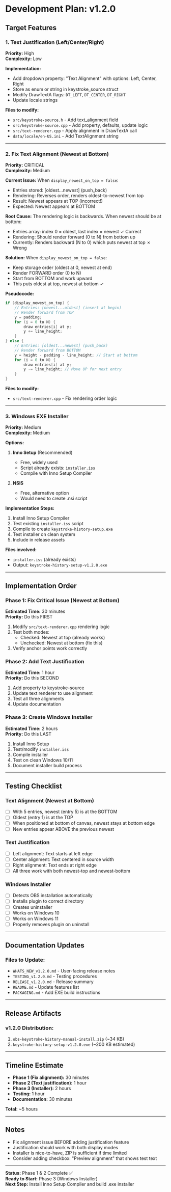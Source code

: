 # Development Plan: v1.2.0

## Target Features

### 1. Text Justification (Left/Center/Right)
**Priority:** High  
**Complexity:** Low

**Implementation:**
- Add dropdown property: "Text Alignment" with options: Left, Center, Right
- Store as enum or string in keystroke_source struct
- Modify DrawTextA flags: `DT_LEFT`, `DT_CENTER`, `DT_RIGHT`
- Update locale strings

**Files to modify:**
- `src/keystroke-source.h` - Add text_alignment field
- `src/keystroke-source.cpp` - Add property, defaults, update logic
- `src/text-renderer.cpp` - Apply alignment in DrawTextA call
- `data/locale/en-US.ini` - Add TextAlignment string

---

### 2. Fix Text Alignment (Newest at Bottom)
**Priority:** CRITICAL  
**Complexity:** Medium

**Current Issue:**
When `display_newest_on_top = false`:
- Entries stored: [oldest...newest] (push_back)
- Rendering: Reverses order, renders oldest-to-newest from top
- Result: Newest appears at TOP (incorrect!)
- Expected: Newest appears at BOTTOM

**Root Cause:**
The rendering logic is backwards. When newest should be at bottom:
- Entries array: index 0 = oldest, last index = newest ✓ Correct
- Rendering: Should render forward (0 to N) from bottom up
- Currently: Renders backward (N to 0) which puts newest at top ✗ Wrong

**Solution:**
When `display_newest_on_top = false`:
- Keep storage order (oldest at 0, newest at end)
- Render FORWARD order (0 to N) 
- Start from BOTTOM and work upward
- This puts oldest at top, newest at bottom ✓

**Pseudocode:**
```cpp
if (display_newest_on_top) {
    // Entries: [newest...oldest] (insert at begin)
    // Render forward from TOP
    y = padding;
    for (i = 0 to N) {
        draw entries[i] at y;
        y += line_height;
    }
} else {
    // Entries: [oldest...newest] (push_back)
    // Render forward from BOTTOM
    y = height - padding - line_height; // Start at bottom
    for (i = 0 to N) {
        draw entries[i] at y;
        y -= line_height; // Move UP for next entry
    }
}
```

**Files to modify:**
- `src/text-renderer.cpp` - Fix rendering order logic

---

### 3. Windows EXE Installer
**Priority:** Medium  
**Complexity:** Medium

**Options:**
1. **Inno Setup** (Recommended)
   - Free, widely used
   - Script already exists: `installer.iss`
   - Compile with Inno Setup Compiler
   
2. **NSIS**
   - Free, alternative option
   - Would need to create .nsi script

**Implementation Steps:**
1. Install Inno Setup Compiler
2. Test existing `installer.iss` script
3. Compile to create `keystroke-history-setup.exe`
4. Test installer on clean system
5. Include in release assets

**Files involved:**
- `installer.iss` (already exists)
- Output: `keystroke-history-setup-v1.2.0.exe`

---

## Implementation Order

### Phase 1: Fix Critical Issue (Newest at Bottom)
**Estimated Time:** 30 minutes  
**Priority:** Do this FIRST

1. Modify `src/text-renderer.cpp` rendering logic
2. Test both modes:
   - Checked: Newest at top (already works)
   - Unchecked: Newest at bottom (fix this)
3. Verify anchor points work correctly

### Phase 2: Add Text Justification
**Estimated Time:** 1 hour  
**Priority:** Do this SECOND

1. Add property to keystroke-source
2. Update text renderer to use alignment
3. Test all three alignments
4. Update documentation

### Phase 3: Create Windows Installer
**Estimated Time:** 2 hours  
**Priority:** Do this LAST

1. Install Inno Setup
2. Test/modify `installer.iss`
3. Compile installer
4. Test on clean Windows 10/11
5. Document installer build process

---

## Testing Checklist

### Text Alignment (Newest at Bottom)
- [ ] With 5 entries, newest (entry 5) is at the BOTTOM
- [ ] Oldest (entry 1) is at the TOP
- [ ] When positioned at bottom of canvas, newest stays at bottom edge
- [ ] New entries appear ABOVE the previous newest

### Text Justification
- [ ] Left alignment: Text starts at left edge
- [ ] Center alignment: Text centered in source width
- [ ] Right alignment: Text ends at right edge
- [ ] All three work with both newest-top and newest-bottom

### Windows Installer
- [ ] Detects OBS installation automatically
- [ ] Installs plugin to correct directory
- [ ] Creates uninstaller
- [ ] Works on Windows 10
- [ ] Works on Windows 11
- [ ] Properly removes plugin on uninstall

---

## Documentation Updates

### Files to Update:
- `WHATS_NEW_v1.2.0.md` - User-facing release notes
- `TESTING_v1.2.0.md` - Testing procedures
- `RELEASE_v1.2.0.md` - Release summary
- `README.md` - Update features list
- `PACKAGING.md` - Add EXE build instructions

---

## Release Artifacts

### v1.2.0 Distribution:
1. `obs-keystroke-history-manual-install.zip` (~34 KB)
2. `keystroke-history-setup-v1.2.0.exe` (~200 KB estimated)

---

## Timeline Estimate

- **Phase 1 (Fix alignment):** 30 minutes
- **Phase 2 (Text justification):** 1 hour  
- **Phase 3 (Installer):** 2 hours
- **Testing:** 1 hour
- **Documentation:** 30 minutes

**Total:** ~5 hours

---

## Notes

- Fix alignment issue BEFORE adding justification feature
- Justification should work with both display modes
- Installer is nice-to-have, ZIP is sufficient if time limited
- Consider adding checkbox: "Preview alignment" that shows test text

---

**Status:** Phase 1 & 2 Complete ✅  
**Ready to Start:** Phase 3 (Windows Installer)  
**Next Step:** Install Inno Setup Compiler and build .exe installer
